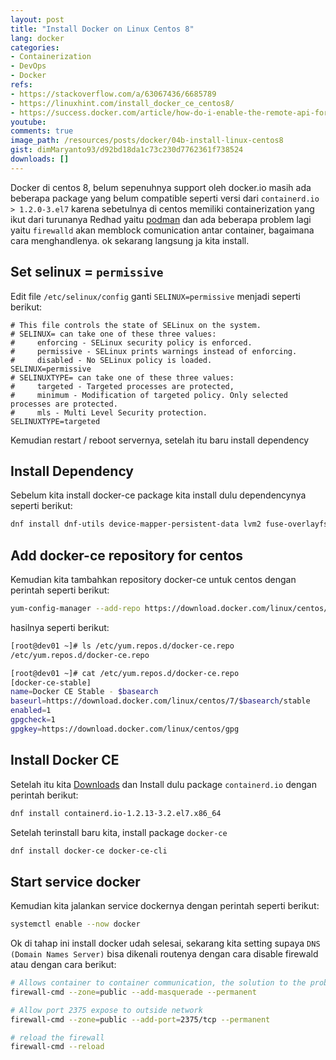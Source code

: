```yaml
---
layout: post
title: "Install Docker on Linux Centos 8"
lang: docker
categories:
- Containerization
- DevOps
- Docker
refs: 
- https://stackoverflow.com/a/63067436/6685789
- https://linuxhint.com/install_docker_ce_centos8/
- https://success.docker.com/article/how-do-i-enable-the-remote-api-for-dockerd
youtube: 
comments: true
image_path: /resources/posts/docker/04b-install-linux-centos8
gist: dimMaryanto93/d92bd18da1c73c230d7762361f738524
downloads: []
---
```


Docker di centos 8, belum sepenuhnya support oleh docker.io masih ada beberapa package yang belum compatible seperti versi dari `containerd.io > 1.2.0-3.el7` karena sebetulnya di centos memiliki containerization yang ikut dari turunanya Redhad yaitu [podman](https://podman.io/) dan ada beberapa problem lagi yaitu `firewalld` akan memblock comunication antar container, bagaimana cara menghandlenya. ok sekarang langsung ja kita install.

## Set selinux = `permissive`

Edit file `/etc/selinux/config` ganti `SELINUX=permissive` menjadi seperti berikut:

```config
# This file controls the state of SELinux on the system.
# SELINUX= can take one of these three values:
#     enforcing - SELinux security policy is enforced.
#     permissive - SELinux prints warnings instead of enforcing.
#     disabled - No SELinux policy is loaded.
SELINUX=permissive
# SELINUXTYPE= can take one of these three values:
#     targeted - Targeted processes are protected,
#     minimum - Modification of targeted policy. Only selected processes are protected. 
#     mls - Multi Level Security protection.
SELINUXTYPE=targeted
```

Kemudian restart / reboot servernya, setelah itu baru install dependency

## Install Dependency

Sebelum kita install docker-ce package kita install dulu dependencynya seperti berikut:

```bash
dnf install dnf-utils device-mapper-persistent-data lvm2 fuse-overlayfs wget
```

## Add docker-ce repository for centos

Kemudian kita tambahkan repository docker-ce untuk centos dengan perintah seperti berikut:

```bash
yum-config-manager --add-repo https://download.docker.com/linux/centos/docker-ce.repo
```

hasilnya seperti berikut:

```bash
[root@dev01 ~]# ls /etc/yum.repos.d/docker-ce.repo
/etc/yum.repos.d/docker-ce.repo

[root@dev01 ~]# cat /etc/yum.repos.d/docker-ce.repo
[docker-ce-stable]
name=Docker CE Stable - $basearch
baseurl=https://download.docker.com/linux/centos/7/$basearch/stable
enabled=1
gpgcheck=1
gpgkey=https://download.docker.com/linux/centos/gpg
```

## Install Docker CE

Setelah itu kita [Downloads](https://download.docker.com/linux/centos/7/x86_64/stable/Packages/) dan Install dulu package `containerd.io` dengan perintah berikut:

```bash
dnf install containerd.io-1.2.13-3.2.el7.x86_64
```

Setelah terinstall baru kita, install package `docker-ce`

```bash
dnf install docker-ce docker-ce-cli
```

## Start service docker

Kemudian kita jalankan service dockernya dengan perintah seperti berikut:

```bash
systemctl enable --now docker
```

Ok di tahap ini install docker udah selesai, sekarang kita setting supaya `DNS (Domain Names Server)` bisa dikenali routenya dengan cara disable firewald atau  dengan cara berikut:

```bash
# Allows container to container communication, the solution to the problem
firewall-cmd --zone=public --add-masquerade --permanent

# Allow port 2375 expose to outside network
firewall-cmd --zone=public --add-port=2375/tcp --permanent

# reload the firewall
firewall-cmd --reload
```
